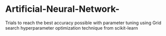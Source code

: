 # Artificial-Neural-Network-
Trials to reach the best accuracy possible with parameter tuning using Grid search hyperparameter optimization technique from scikit-learn
